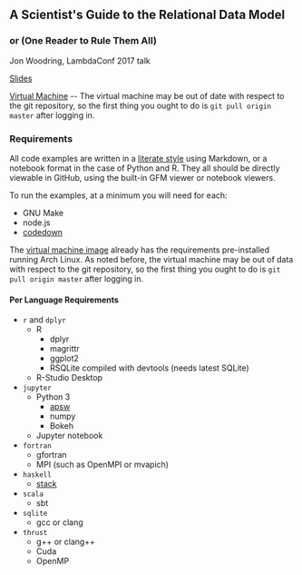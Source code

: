 ## A Scientist's Guide to the Relational Data Model ##
### or (One Reader to Rule Them All) ###

Jon Woodring, LambdaConf 2017 talk

[Slides](https://cdn.rawgit.com/jonwoodring/ortrta/slides/slides/slides.html)

[Virtual Machine](https://goo.gl/GvU7o0) -- The virtual machine may be out
of date with respect to the git repository, so the first thing you ought
to do is `git pull origin master` after logging in. 

### Requirements ###

All code examples are written in a 
[literate style](https://en.wikipedia.org/wiki/Literate_programming) 
using Markdown, or a notebook format in the case of Python and R.
They all should be directly viewable in GitHub, using the built-in GFM
viewer or notebook viewers.

To run the examples, at a minimum you will need for each: 

- GNU Make
- node.js
- [codedown](https://www.npmjs.com/package/codedown)

The [virtual machine image](https://goo.gl/GvU7o0) already has the 
requirements pre-installed running Arch Linux. As noted before, the
virtual machine may be out of data with respect to the git repository,
so the first thing you ought to do is `git pull origin master` after
logging in.

#### Per Language Requirements ####

- `r` and `dplyr`
  - R
    - dplyr
    - magrittr
    - ggplot2
    - RSQLite compiled with devtools (needs latest SQLite)
  - R-Studio Desktop
- `jupyter`
  - Python 3
    - [apsw](https://github.com/rogerbinns/apsw)
    - numpy
    - Bokeh
  - Jupyter notebook
- `fortran`
  - gfortran
  - MPI (such as OpenMPI or mvapich)
- `haskell`
  - [stack](https://docs.haskellstack.org/en/stable/README/)
- `scala`
  - sbt
- `sqlite`
  - gcc or clang
- `thrust`
  - g++ or clang++
  - Cuda
  - OpenMP
